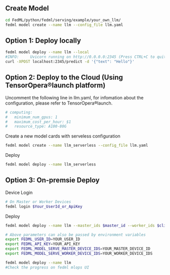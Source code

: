 ## Create Model
```sh
cd FedML/python/fedml/serving/example/your_own_llm/
fedml model create --name llm --config_file llm.yaml
```
## Option 1: Deploy locally
```sh
fedml model deploy --name llm --local
#INFO:     Uvicorn running on http://0.0.0.0:2345 (Press CTRL+C to quit)
curl -XPOST localhost:2345/predict -d '{"text": "Hello"}'
```
## Option 2: Deploy to the Cloud (Using TensorOpera®launch platform)
Uncomment the following line in llm.yaml,
for infomation about the configuration, please refer to TensorOpera®launch.
```yaml
# computing:
#   minimum_num_gpus: 1
#   maximum_cost_per_hour: $1
#   resource_type: A100-80G
```
Create a new model cards with serveless configuration
```sh
fedml model create --name llm_serverless --config_file llm.yaml
```
Deploy
```sh
fedml model deploy --name llm_serverless
```
## Option 3: On-premsie Deploy
Device Login
```sh
# On Master or Worker Devices
fedml login $Your_UserId_or_ApiKey
```
Deploy
```sh
fedml model deploy --name llm --master_ids $master_id --worker_ids $client_id --user_id $usr_id --api_key $api_key
```
```sh
# Above parameters can also be passed by environment variables
export FEDML_USER_ID=YOUR_USER_ID
export FEDML_API_KEY=YOUR_API_KEY
export FEDML_MODEL_SERVE_MASTER_DEVICE_IDS=YOUR_MASTER_DEVICE_ID
export FEDML_MODEL_SERVE_WORKER_DEVICE_IDS=YOUR_WORKER_DEVICE_IDS

fedml model deploy --name llm
#Check the progress on fedml mlops UI
```